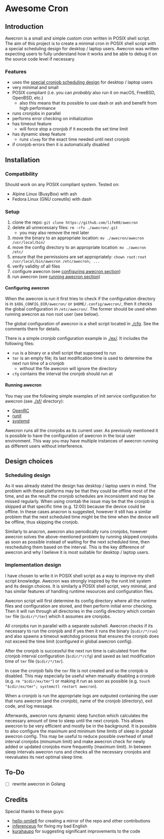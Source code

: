 # Awesome Cron

## Introduction

Awecron is a small and simple custom cron written in POSIX shell script. The aim of this project is to create a minimal cron in POSIX shell script with a special scheduling design for desktop / laptop users. Awecron was written expecting users to fully understand how it works and be able to debug it on the source code level if necessary.

### Features

- uses the [special cronjob scheduling design](#scheduling-design) for desktop / laptop users
- very minimal and small
- POSIX compliant (i.e. you can _probably_ also run it on macOS, FreeBSD, OpenBSD, etc.)
  - also this means that its possible to use dash or ash and benefit from high performance
- runs cronjobs in parallel
- performs error checking on initialization
- has timeout feature
  - will force stop a cronjob if it exceeds the set time limit
- has dynamic sleep feature
  - runs `sleep` for the exact time needed until next cronjob
- if cronjob errors then it is automatically disabled

## Installation

### Compatibility

Should work on any POSIX compliant system. Tested on:

- Alpine Linux (BusyBox) with ash
- Fedora Linux (GNU coreutils) with dash

### Setup

1. clone the repo: `git clone https://github.com/life00/awecron`
2. delete all unnecessary files: `rm -rfv ./awecron/.git`
   - you may also remove the rest later
3. move the binary to an appropriate location: `mv ./awecron/awecron /usr/local/bin/`
4. move the config directory to an appropriate location: `mv ./awecron /etc/`
5. ensure that the permissions are set appropriately: `chown root:root /usr/local/bin/awecron /etc/awecron; ...`
6. verify validity of all files
7. configure awecron (see [configuring awecron section](#configuring-awecron))
8. run awecron (see [running awecron section](#running-awecron))

#### Configuring awecron

When the awecron is run it first tries to check if the configuration directory is in `$XDG_CONFIG_DIR/awecron/` or `$HOME/.config/awecron/`, then it checks the global configuration in `/etc/awecron/`. The former should be used when running awecron as non root user (see below).

The global configuration of awecron is a shell script located in [./cfg](./cfg). See the comments there for details.

There is a simple cronjob configuration example in [./ex/](./ex/). It includes the following files:

- `run` is a binary or a shell script that supposed to run
- `tmr` is an empty file; its last modification time is used to determine the next run time of a cronjob
  - without the file awecron will ignore the directory
- `cfg` contains the interval the cronjob should run at

#### Running awecron

You may use the following simple examples of init service configuration for awecron (see [./sf/](./sf/) directory):

- [OpenRC](./sf/openrc/awecron)
- [runit](./sf/runit/)
- [systemd](./sf/systemd/awecron.service)

Awecron runs all the cronjobs as its current user. As previously mentioned it is possible to have the configuration of awecron in the local user environment. This way you may have multiple instances of awecron running as different users without interference.

## Design choices

### Scheduling design

As it was already stated the design has desktop / laptop users in mind. The problem with these platforms may be that they could be offline most of the time, and as the result the cronjob schedules are inconsistent and may be missed regularly. When using crontab the issue may be that the cronjob is skipped at that specific time (e.g. 12:00) because the device could be offline. In these cases anacron is suggested, however it still has a similar problem that the next scheduled time might be the time when the device will be offline, thus skipping the cronjob.

Similarly to anacron, awecron also periodically runs cronjobs, however awecron solves the above-mentioned problem by running skipped cronjobs as soon as possible instead of waiting for the next scheduled time, then rescheduling them based on the interval. This is the key difference of awecron and why I believe it is most suitable for desktop / laptop users.

### Implementation design

I have chosen to write it in POSIX shell script as a way to improve my shell script knowledge. Awecron was strongly inspired by the runit init system and its design choices. It is similarly a POSIX shell script, very minimal, and has similar features of handling runtime resources and configuration files.

Awecron script will first determine its config directory where all the runtime files and configuration are stored, and then perform initial error checking. Then it will run through all directories in the config directory which contain `tmr` file (`$cdir/*/tmr`) which it assumes are cronjobs.

All cronjobs run in parallel with a separate subshell. Awecron checks if its necessary to run the cronjob and if yes then it runs the binary (`$cdir/*/run`) and also spawns a timeout watchdog process that ensures the cronjob does not exceed the time limit (configured in global awecron config).

After the cronjob is successful the next run time is calculated from the cronjob interval configuration (`$cdir/*/cfg`) and saved as last modification time of `tmr` file (`$cdir/*/tmr`).

In case the cronjob fails the `tmr` file is not created and so the cronjob is disabled. This may especially be useful when manually disabling a cronjob (e.g. `rm "$cdir/ex/tmr"`) or making it run as soon as possible (e.g. `touch "$cdir/ex/tmr"; systemctl restart awecron`).

When a cronjob is run the appropriate logs are outputed containing the user that runs awecron (and the cronjob), name of the cronjob (directory), exit code, and log message.

Afterwards, awecron runs dynamic sleep function which calculates the necessary amount of time to sleep until the next cronjob. This allows awecron to be very efficient and mostly be in the background. It is possible to also configure the maximum and minimum time limits of sleep in global awecron config. This may be useful to reduce possible overhead of small interval cronjobs (minumum limit) and make awecron check for newly added or updated cronjobs more frequently (maximum limit). In between sleep intervals awecron runs and checks all the necessary cronjobs and reevaluates its next optimal sleep time.

## To-Do

- [ ] rewrite awecron in Golang

## Credits

Special thanks to these guys:

- [hello-smile6](https://github.com/hello-smile6) for creating a mirror of the repo and other contributions
- [inferenceus](https://github.com/inferenceus) for fixing my bad English
- [kurahaupo](https://github.com/kurahaupo) for suggesting significant improvements to the code
